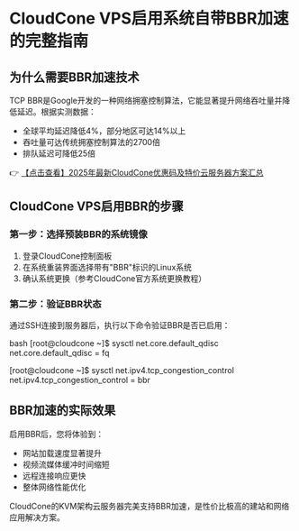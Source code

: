 # CloudCone VPS启用系统自带BBR加速的完整指南

## 为什么需要BBR加速技术

TCP BBR是Google开发的一种网络拥塞控制算法，它能显著提升网络吞吐量并降低延迟。根据实测数据：

- 全球平均延迟降低4%，部分地区可达14%以上
- 吞吐量可达传统拥塞控制算法的2700倍
- 排队延迟可降低25倍

👉 [【点击查看】2025年最新CloudCone优惠码及特价云服务器方案汇总](https://bit.ly/Cloudcone)

## CloudCone VPS启用BBR的步骤

### 第一步：选择预装BBR的系统镜像

1. 登录CloudCone控制面板
2. 在系统重装界面选择带有"BBR"标识的Linux系统
3. 确认系统更换（参考CloudCone官方系统更换教程）

### 第二步：验证BBR状态

通过SSH连接到服务器后，执行以下命令验证BBR是否已启用：

bash
[root@cloudcone ~]$ sysctl net.core.default_qdisc
net.core.default_qdisc = fq

[root@cloudcone ~]$ sysctl net.ipv4.tcp_congestion_control
net.ipv4.tcp_congestion_control = bbr

## BBR加速的实际效果

启用BBR后，您将体验到：

- 网站加载速度显著提升
- 视频流媒体缓冲时间缩短
- 远程连接响应更快
- 整体网络性能优化

CloudCone的KVM架构云服务器完美支持BBR加速，是性价比极高的建站和网络应用解决方案。